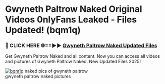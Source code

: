 # Gwyneth Paltrow Naked Original Videos 0nlyFans Leaked - Files Updated! (bqm1q)

<h3>🔴 CLICK HERE 🌐==►► <a href="https://tinyurl.com/yckcrads" rel="nofollow">Gwyneth Paltrow Naked Updated Files</a></h3>

Get Gwyneth Paltrow Naked and all content. Now you can access all videos and pictures of Gwyneth Paltrow Naked. New Updated Files 2025!

[![bqm1q](https://i.imgur.com/hpKpOFt.gif)](https://tinyurl.com/yckcrads)
naked pics of gwyneth paltrow<br>
gwyneth paltrow naked pictures